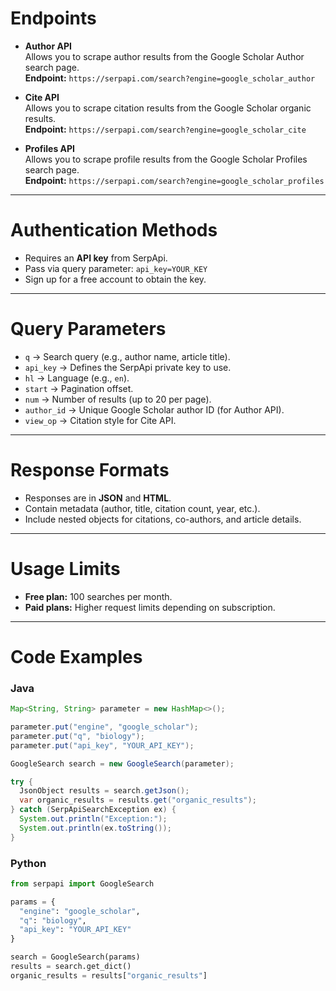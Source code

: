 # Endpoints  

- **Author API**  
  Allows you to scrape author results from the Google Scholar Author search page.  
  **Endpoint:** `https://serpapi.com/search?engine=google_scholar_author`  

- **Cite API**  
  Allows you to scrape citation results from the Google Scholar organic results.  
  **Endpoint:** `https://serpapi.com/search?engine=google_scholar_cite`  

- **Profiles API**  
  Allows you to scrape profile results from the Google Scholar Profiles search page.  
  **Endpoint:** `https://serpapi.com/search?engine=google_scholar_profiles`  

---

# Authentication Methods  

- Requires an **API key** from SerpApi.  
- Pass via query parameter: `api_key=YOUR_KEY`  
- Sign up for a free account to obtain the key.  

---

# Query Parameters  

- `q` → Search query (e.g., author name, article title).  
- `api_key` → Defines the SerpApi private key to use.  
- `hl` → Language (e.g., `en`).  
- `start` → Pagination offset.  
- `num` → Number of results (up to 20 per page).  
- `author_id` → Unique Google Scholar author ID (for Author API).  
- `view_op` → Citation style for Cite API.  

---

# Response Formats  

- Responses are in **JSON** and **HTML**.  
- Contain metadata (author, title, citation count, year, etc.).  
- Include nested objects for citations, co-authors, and article details.  

---

# Usage Limits  

- **Free plan:** 100 searches per month.  
- **Paid plans:** Higher request limits depending on subscription.  

---

# Code Examples  

### Java  
```java
Map<String, String> parameter = new HashMap<>();

parameter.put("engine", "google_scholar");
parameter.put("q", "biology");
parameter.put("api_key", "YOUR_API_KEY");

GoogleSearch search = new GoogleSearch(parameter);

try {
  JsonObject results = search.getJson();
  var organic_results = results.get("organic_results");
} catch (SerpApiSearchException ex) {
  System.out.println("Exception:");
  System.out.println(ex.toString());
}
```
### Python
```python
from serpapi import GoogleSearch

params = {
  "engine": "google_scholar",
  "q": "biology",
  "api_key": "YOUR_API_KEY"
}

search = GoogleSearch(params)
results = search.get_dict()
organic_results = results["organic_results"]
```